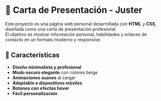 # 📄 Carta de Presentación - Juster

Este proyecto es una página web personal desarrollada con **HTML** y **CSS**, diseñada como una carta de presentación profesional.  
El objetivo es mostrar información personal, habilidades y enlaces de contacto en un formato moderno y responsive.

## 🎨 Características
- **Diseño minimalista y profesional**
- **Modo oscuro elegante** con colores beige
- **Animaciones suaves** al cargar
- **Adaptable a dispositivos móviles**
- **Botones con efectos hover**
- **Fácil personalización**

